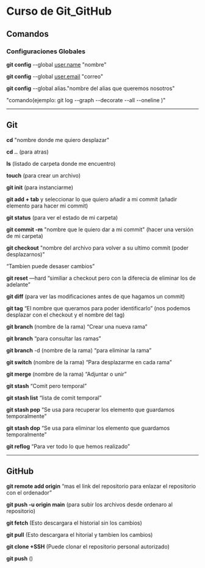 
# Curso de Git_GitHub 

## Comandos

### Configuraciones Globales

**git config** --global [user.name](http://user.name/) "nombre"

**git config** --global [user.email](http://user.email/) "correo"

**git config**  --global alias."nombre del alias que queremos nosotros"

"comando(ejemplo: git log --graph --decorate --all --oneline )"

---
## Git

**cd** "nombre donde me quiero desplazar"

**cd ..** (para atras)

**ls** (listado de carpeta donde me encuentro)

**touch** (para crear un archivo)

**git init** (para instanciarme)

**git add + tab** y seleccionar lo que quiero añadir a mi commit (añadir elemento para hacer mi commit)

**git status** (para ver el estado de mi carpeta)

**git commit -m** "nombre que le quiero dar a mi commit" (hacer una versión de mi carpeta)

**git checkout** "nombre del archivo para volver a su ultimo commit (poder desplazarnos)"

“Tambien puede desaser cambios”

**git reset** —hard “similiar a checkout pero con la diferecia de eliminar los de adelante”

**git diff** (para ver las modificaciones antes de que hagamos un commit)

**git tag** “El nombre que queramos para poder identificarlo” (nos podemos desplazar con el checkout y el nombre del tag)

**git branch** (nombre de la rama) “Crear una nueva rama”

**git branch** “para consultar las ramas”

**git branch** -d (nombre de la rama) “para eliminar la rama”

**git switch** (nombre de la rama) “Para desplazarme en cada rama”

**git merge** (nombre de la rama) “Adjuntar o unir”

**git stash** “Comit pero temporal”

**git stash list** “lista de comit temporal”

**git stash pop** “Se usa para recuperar los elemento que guardamos temporalmente”

**git stash dop** “Se usa para eliminar los elemento que guardamos temporalmente”

**git reflog** “Para ver todo lo que hemos realizado”

---

## GitHub

**git remote add origin** “mas el link del repositorio para enlazar el repositorio con el ordenador”

**git push -u origin main**  (para subir los archivos desde ordenaro al repositorio)

**git fetch** (Esto descargara el historial sin los cambios)

**git pull** (Esto descargara el hitorial y tambien los cambios)

**git clone +SSH** (Puede clonar el repositorio personal autorizado)

**git push** ()



